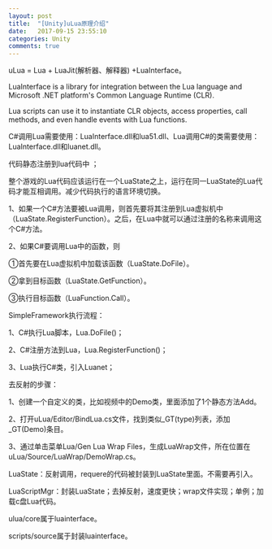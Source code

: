 ```yaml
---
layout: post
title:  "[Unity]uLua原理介绍"
date:   2017-09-15 23:55:10
categories: Unity
comments: true
---
```


uLua = Lua + LuaJit(解析器、解释器) +LuaInterface。

LuaInterface is a library for integration between the Lua language and Microsoft .NET platform's Common Language Runtime (CLR). 

Lua scripts can use it to instantiate CLR objects, access properties, call methods, and even handle events with Lua functions.

C#调用Lua需要使用：LuaInterface.dll和lua51.dll、Lua调用C#的类需要使用：LuaInterface.dll和luanet.dll。

代码静态注册到lua代码中 ；

整个游戏的Lua代码应该运行在一个LuaState之上，运行在同一LuaState的Lua代码才能互相调用。减少代码执行的语言环境切换。

1、如果一个C#方法要被Lua调用，则首先要将其注册到Lua虚拟机中（LuaState.RegisterFunction）。之后，在Lua中就可以通过注册的名称来调用这个C#方法。

2、如果C#要调用Lua中的函数，则

①首先要在Lua虚拟机中加载该函数（LuaState.DoFile）。

②拿到目标函数（LuaState.GetFunction）。

③执行目标函数（LuaFunction.Call）。

SimpleFramework执行流程：

1、C#执行Lua脚本，Lua.DoFile()；

2、C#注册方法到Lua，Lua.RegisterFunction()；

3、Lua执行C#类，引入Luanet；

去反射的步骤：

1、创建一个自定义的类，比如视频中的Demo类，里面添加了1个静态方法Add。

2、打开uLua/Editor/BindLua.cs文件，找到类似_GT(type)列表，添加_GT(Demo)条目。

3、通过单击菜单Lua/Gen Lua Wrap Files，生成LuaWrap文件，所在位置在uLua/Source/LuaWrap/DemoWrap.cs。

LuaState：反射调用，requere的代码被封装到LuaState里面。不需要再引入。

LuaScriptMgr：封装LuaState；去掉反射，速度更快；wrap文件实现；单例；加载c盘Lua代码。

ulua/core属于luainterface。

scripts/source属于封装luainterface。